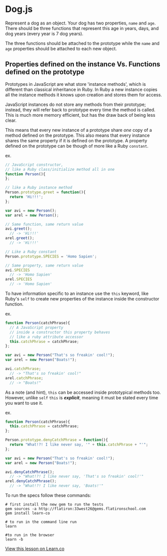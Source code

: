 # Dog.js

Represent a dog as an object. Your dog has two properties, `name` and `age`. There should be three functions that represent this age in years, days, and dog years (every year is 7 dog years).

The three functions should be attached to the prototype while the `name` and `age` properties should be attached to each new object.

## Properties defined on the instance Vs. Functions defined on the prototype

Prototypes in JavaScript are what store 'instance methods', which is different than classical inheritance in Ruby. In Ruby a new instance copies all the instance methods it knows upon creation and stores them for access.

JavaScript instances do not store any methods from their prototype; instead, they will refer back to prototype every time the method is called.  This is much more memory efficient, but has the draw back of being less clear.

This means that every new instance of a prototype share _one_ copy of a method defined on the prototype.  This also means that every instance shares the same property if it is defined on the prototype.  A property defined on the prototype can be though of more like a Ruby `constant`.

ex.
```javascript
// JavaScript constructor,
// like a Ruby class/initialize method all in one
function Person(){
};

// like a Ruby instance method
Person.prototype.greet = function(){ 
  return 'Hi!!!';
};

var avi = new Person();
var arel = new Person();

// Same function, same return value
avi.greet();
  // -> 'Hi!!!'
arel.greet();
  // -> 'Hi!!!' 

// Like a Ruby constant
Person.prototype.SPECIES = 'Homo Sapien';

// Same property, same return value
avi.SPECIES
  // -> 'Homo Sapien'
arel.SPECIES
  // -> 'Homo Sapien'
```

To have information specific to an instance use the `this` keyword, like Ruby's `self` to create new properties of the instance inside the constructor function.

ex.
```javascript
function Person(catchPhrase){
  // A JavaScript property
  // inside a constructor this property behaves
  // like a ruby attribute accessor
  this.catchPhrase = catchPhrase;
};

var avi = new Person("That's so freakin' cool!");
var arel = new Person("Boats!");

avi.catchPhrase;
  // -> "That's so freakin' cool!"
arel.catchPhrase;
  // -> "Boats!"
```

As a note (and hint), `this` can be accessed inside prototypical methods too. However, unlike `self` `this` is ___explicit___, meaning it must be stated every time you want to use it.

ex.
```javascript
function Person(catchPhrase){
  this.catchPhrase = catchPhrase;
};

Person.prototype.denyCatchPhrase = function(){
  return "What!?! I like never say, '" + this.catchPhrase + "'";
};

var avi = new Person("That's so freakin' cool!");
var arel = new Person("Boats!");

avi.denyCatchPhrase();
  // -> "What!?! I like never say, 'That's so freakin' cool!'"
arel.denyCatchPhrase();
  // -> "What!?! I like never say, 'Boats!'"
```


To run the specs follow these commands:
```shell
# first install the new gem to run the tests
gem sources -a http://flatiron:33west26@gems.flatironschool.com
gem install learn-co

# to run in the command line run
learn

#to run in the browser
learn -b
```

<a href='https://learn.co/lessons/dog.js' data-visibility='hidden'>View this lesson on Learn.co</a>
